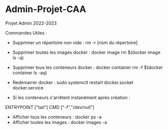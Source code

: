 # Admin-Projet-CAA
Projet Admin 2022-2023

Commandes Utiles : 

- Supprimer un répertoire non vide      : rm -r [nom du répertoire]
- Supprimer toutes les images docker    : docker image rm $(docker image ls -q)
- Supprimer tous les conteneurs docker  : docker container rm -f $(docker container ls -aq)
- Redémarrer docker                     : sudo systemctl restart docker.socket docker.service
 
- Si les conteneurs s'arrêtent instanément après création : 

ENTRYPOINT ["tail"]
CMD ["-f","/dev/null"]

- Afficher tous les conteneurs  : docker ps -a
- Afficher toutes les images    : docker images -a 
